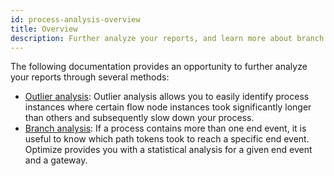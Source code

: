 ```yaml
---
id: process-analysis-overview
title: Overview
description: Further analyze your reports, and learn more about branch and outlier analysis.
---
```


The following documentation provides an opportunity to further analyze your reports through several methods:

- [Outlier analysis](./outlier-analysis.md): Outlier analysis allows you to easily identify process instances where certain flow node instances took significantly longer than others and subsequently slow down your process.
- [Branch analysis](./branch-analysis.md): If a process contains more than one end event, it is useful to know which path tokens took to reach a specific end event. Optimize provides you with a statistical analysis for a given end event and a gateway.
